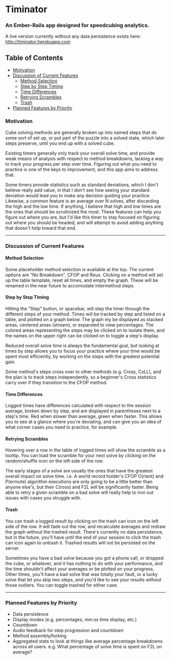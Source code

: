 # Timinator

### An Ember-Rails app designed for speedcubing analytics.

A live version currently without any data persistence exists here:
http://timinator.herokuapp.com

## Table of Contents
* [Motivation](#motivation)
* [Discussion of Current Features](#discussion-of-current-features)
  * [Method Selection](#method-selection)
  * [Step by Step Timing](#step-by-step-timing)
  * [Time Differences](#time-differences)
  * [Retrying Scrambles](#retrying-scrambles)
  * [Trash](#trash)
* [Planned Features by Priority](#planned-features-by-priority)

### Motivation

Cube solving methods are generally broken up into named steps that do some sort of set up, or put part of the puzzle into a solved state, which later steps preserve, until you end up with a solved cube.

Existing timers generally only track your overall solve time, and provide weak means of analysis with respect to method breakdowns, lacking a way to track your progress per step over time.  Figuring out what you need to practice is one of the keys to improvement, and this app aims to address that.

Some timers provide statistics such as standard deviations, which I don't believe really add value, in that I don't see how seeing your standard deviation would lead you to make any decision guiding your practice.  Likewise, a common feature is an average over N solves, after discarding the high and the low time.  If anything, I believe that high and low times are the ones that should be scrutinized the most.  These features can help you figure out where you are, but I'd like this timer to stay focused on figuring out where you should be headed, and will attempt to avoid adding anything that doesn't help toward that end.

---

### Discussion of Current Features

#### Method Selection

Some placeholder method selection is available at the top.  The current options are "No Breakdown", CFOP and Roux.  Clicking on a method will set up the table template, reset all times, and empty the graph.  These will be renamed in the near future to accomodate intermethod steps.

#### Step by Step Timing

Hitting the "Step" button, or spacebar, will step the timer through the different steps of your method.  Times will be tracked by step and listed on a table, and plotted on a graph below.  The graph my be displayed as stacked areas, centered areas (stream), or expanded to view percentages.  The colored areas representing the steps may be clicked on to isolate them, and the names on the upper right can be clicked on to toggle a step's display.

Reduced overall solve time is always the fundamental goal, but looking at times by step allows you to focus your practice where your time would be spent most efficiently, by working on the steps with the greatest potential gain.

Some method's steps cross over to other methods (e.g. Cross, CxLL), and the plan is to track steps independently, so a beginner's Cross statistics carry over if they transition to the CFOP method.

#### Time Differences

Logged times have differences calculated with respect to the session average, broken down by step, and are displayed in parentheses next to a step's time.  Red when slower than average, green when faster.  This allows you to see at a glance where you're deviating, and can give you an idea of what corner cases you need to practice, for example.

#### Retrying Scrambles

Hovering over a row in the table of logged times will show the scramble as a tooltip.  You can load the scramble for your next solve by clicking on the random/shuffle icon on the left side of the row.

The early stages of a solve are usually the ones that have the greatest overall impact on solve time.  i.e. A world record holder's CFOP O(rient) and P(ermute) algorithm executions are only going to be a little better than anyone else's, but their C(ross) and F2L will be significantly faster.  Being able to retry a given scramble on a bad solve will really help to iron out issues with cases you struggle with.

#### Trash

You can trash a logged result by clicking on the trash can icon on the left side of the row.  It will fade out the row, and recalculate averages and redraw the graph without the trashed result.  There's currently no data persistence, but in the future, you'll have until the end of your session to click the trash can icon again to untrash it.  Trashed results will not be persisted on the server.

Sometimes you have a bad solve because you got a phone call, or dropped the cube, or whatever, and it has nothing to do with your performance, and the time shouldn't affect your averages or be plotted on your progress.  Other times, you'll have a bad solve that was totally your fault, or a lucky solve that let you skip two steps, and you'd like to see your results without those outliers.  You can toggle trashed for either case.

---

### Planned Features by Priority
* Data persistence
* Display modes (e.g. percentages, mm:ss time display, etc.)
* Countdown
* Audio feedback for step progression and countdown
* Method assembly/forking
* Aggregated stats to look at things like average percentage breakdowns across all users. e.g. What percentage of solve time is spent on F2L on average?
